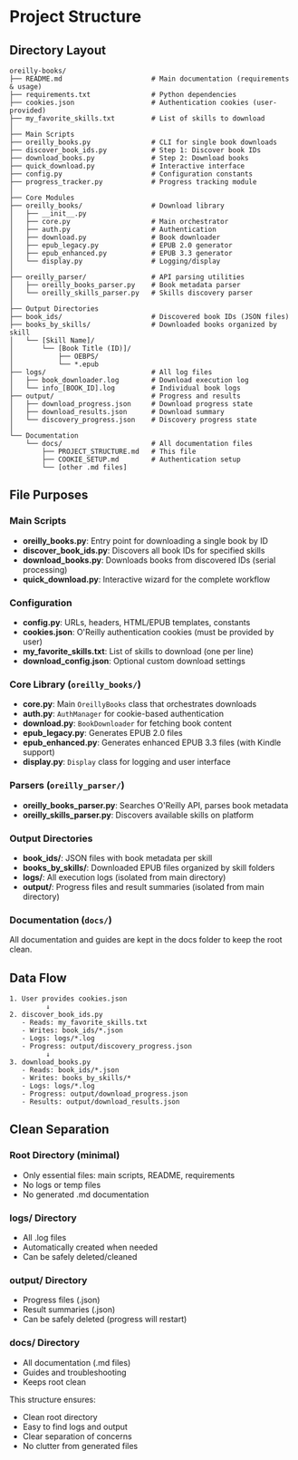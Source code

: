 # Project Structure

## Directory Layout

```
oreilly-books/
├── README.md                      # Main documentation (requirements & usage)
├── requirements.txt               # Python dependencies
├── cookies.json                   # Authentication cookies (user-provided)
├── my_favorite_skills.txt         # List of skills to download
│
├── Main Scripts
├── oreilly_books.py               # CLI for single book downloads
├── discover_book_ids.py           # Step 1: Discover book IDs
├── download_books.py              # Step 2: Download books
├── quick_download.py              # Interactive interface
├── config.py                      # Configuration constants
├── progress_tracker.py            # Progress tracking module
│
├── Core Modules
├── oreilly_books/                 # Download library
│   ├── __init__.py
│   ├── core.py                    # Main orchestrator
│   ├── auth.py                    # Authentication
│   ├── download.py                # Book downloader
│   ├── epub_legacy.py             # EPUB 2.0 generator
│   ├── epub_enhanced.py           # EPUB 3.3 generator
│   └── display.py                 # Logging/display
│
├── oreilly_parser/                # API parsing utilities
│   ├── oreilly_books_parser.py    # Book metadata parser
│   └── oreilly_skills_parser.py   # Skills discovery parser
│
├── Output Directories
├── book_ids/                      # Discovered book IDs (JSON files)
├── books_by_skills/               # Downloaded books organized by skill
│   └── [Skill Name]/
│       └── [Book Title (ID)]/
│           ├── OEBPS/
│           └── *.epub
├── logs/                          # All log files
│   ├── book_downloader.log        # Download execution log
│   └── info_[BOOK_ID].log         # Individual book logs
├── output/                        # Progress and results
│   ├── download_progress.json     # Download progress state
│   ├── download_results.json      # Download summary
│   └── discovery_progress.json    # Discovery progress state
│
└── Documentation
    └── docs/                      # All documentation files
        ├── PROJECT_STRUCTURE.md   # This file
        ├── COOKIE_SETUP.md        # Authentication setup
        └── [other .md files]
```

## File Purposes

### Main Scripts
- **oreilly_books.py**: Entry point for downloading a single book by ID
- **discover_book_ids.py**: Discovers all book IDs for specified skills
- **download_books.py**: Downloads books from discovered IDs (serial processing)
- **quick_download.py**: Interactive wizard for the complete workflow

### Configuration
- **config.py**: URLs, headers, HTML/EPUB templates, constants
- **cookies.json**: O'Reilly authentication cookies (must be provided by user)
- **my_favorite_skills.txt**: List of skills to download (one per line)
- **download_config.json**: Optional custom download settings

### Core Library (`oreilly_books/`)
- **core.py**: Main `OreillyBooks` class that orchestrates downloads
- **auth.py**: `AuthManager` for cookie-based authentication
- **download.py**: `BookDownloader` for fetching book content
- **epub_legacy.py**: Generates EPUB 2.0 files
- **epub_enhanced.py**: Generates enhanced EPUB 3.3 files (with Kindle support)
- **display.py**: `Display` class for logging and user interface

### Parsers (`oreilly_parser/`)
- **oreilly_books_parser.py**: Searches O'Reilly API, parses book metadata
- **oreilly_skills_parser.py**: Discovers available skills on platform

### Output Directories
- **book_ids/**: JSON files with book metadata per skill
- **books_by_skills/**: Downloaded EPUB files organized by skill folders
- **logs/**: All execution logs (isolated from main directory)
- **output/**: Progress files and result summaries (isolated from main directory)

### Documentation (`docs/`)
All documentation and guides are kept in the docs folder to keep the root clean.

## Data Flow

```
1. User provides cookies.json
         ↓
2. discover_book_ids.py
   - Reads: my_favorite_skills.txt
   - Writes: book_ids/*.json
   - Logs: logs/*.log
   - Progress: output/discovery_progress.json
         ↓
3. download_books.py
   - Reads: book_ids/*.json
   - Writes: books_by_skills/*
   - Logs: logs/*.log
   - Progress: output/download_progress.json
   - Results: output/download_results.json
```

## Clean Separation

### Root Directory (minimal)
- Only essential files: main scripts, README, requirements
- No logs or temp files
- No generated .md documentation

### logs/ Directory
- All .log files
- Automatically created when needed
- Can be safely deleted/cleaned

### output/ Directory
- Progress files (.json)
- Result summaries (.json)
- Can be safely deleted (progress will restart)

### docs/ Directory
- All documentation (.md files)
- Guides and troubleshooting
- Keeps root clean

This structure ensures:
- Clean root directory
- Easy to find logs and output
- Clear separation of concerns
- No clutter from generated files

